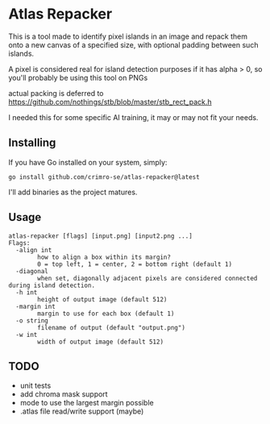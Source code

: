 # Atlas Repacker

This is a tool made to identify pixel islands in an image and repack them onto a new canvas of a specified size, with optional padding between such islands.

A pixel is considered real for island detection purposes if it has alpha > 0, so you'll probably be using this tool on PNGs

actual packing is deferred to https://github.com/nothings/stb/blob/master/stb_rect_pack.h

I needed this for some specific AI training, it may or may not fit your needs.

## Installing

If you have Go installed on your system, simply:

```go install github.com/crimro-se/atlas-repacker@latest```

I'll add binaries as the project matures.

## Usage

```
atlas-repacker [flags] [input.png] [input2.png ...]
Flags:
  -align int
        how to align a box within its margin?
        0 = top left, 1 = center, 2 = bottom right (default 1)
  -diagonal
        when set, diagonally adjacent pixels are considered connected during island detection.
  -h int
        height of output image (default 512)
  -margin int
        margin to use for each box (default 1)
  -o string
        filename of output (default "output.png")
  -w int
        width of output image (default 512)
```

## TODO

- unit tests
- add chroma mask support
- mode to use the largest margin possible
- .atlas file read/write support (maybe)